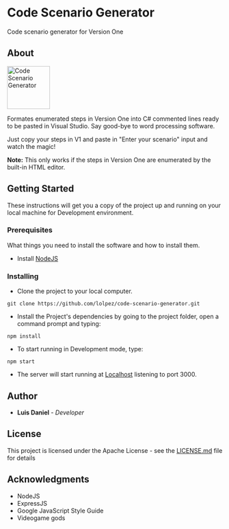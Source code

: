 # Code Scenario Generator
Code scenario generator for Version One

## About
<img src="" alt="Code Scenario Generator" height=100 />

Formates enumerated steps in Version One into C# commented lines ready to be pasted in Visual Studio. Say good-bye to word processing software.

Just copy your steps in V1 and paste in "Enter your scenario" input and watch the magic!

**Note:** This only works if the steps in Version One are enumerated by the built-in HTML editor.

## Getting Started
These instructions will get you a copy of the project up and running on your local machine for Development environment.

### Prerequisites
What things you need to install the software and how to install them.

* Install [NodeJS](https://nodejs.org)

### Installing
* Clone the project to your local computer.
```
git clone https://github.com/lolpez/code-scenario-generator.git
```
* Install the Project's dependencies by going to the project folder, open a command prompt and typing:
```
npm install
```
* To start running in Development mode, type:
```
npm start
```
* The server will start running at [Localhost](http://localhost:3000) listening to port 3000.


## Author
* **Luis Daniel** - *Developer*

## License
This project is licensed under the Apache License - see the [LICENSE.md](LICENSE) file for details

## Acknowledgments

* NodeJS
* ExpressJS
* Google JavaScript Style Guide
* Videogame gods
